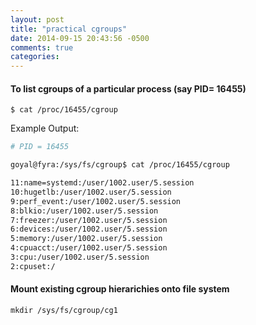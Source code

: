 ```yaml
---
layout: post
title: "practical cgroups"
date: 2014-09-15 20:43:56 -0500
comments: true
categories: 
---
```


#### To list cgroups of a particular process (say PID= 16455)

```
$ cat /proc/16455/cgroup
```

Example Output:
```sh
# PID = 16455

goyal@fyra:/sys/fs/cgroup$ cat /proc/16455/cgroup

11:name=systemd:/user/1002.user/5.session
10:hugetlb:/user/1002.user/5.session
9:perf_event:/user/1002.user/5.session
8:blkio:/user/1002.user/5.session
7:freezer:/user/1002.user/5.session
6:devices:/user/1002.user/5.session
5:memory:/user/1002.user/5.session
4:cpuacct:/user/1002.user/5.session
3:cpu:/user/1002.user/5.session
2:cpuset:/
```

#### Mount existing cgroup hierarichies onto file system

```
mkdir /sys/fs/cgroup/cg1
```
